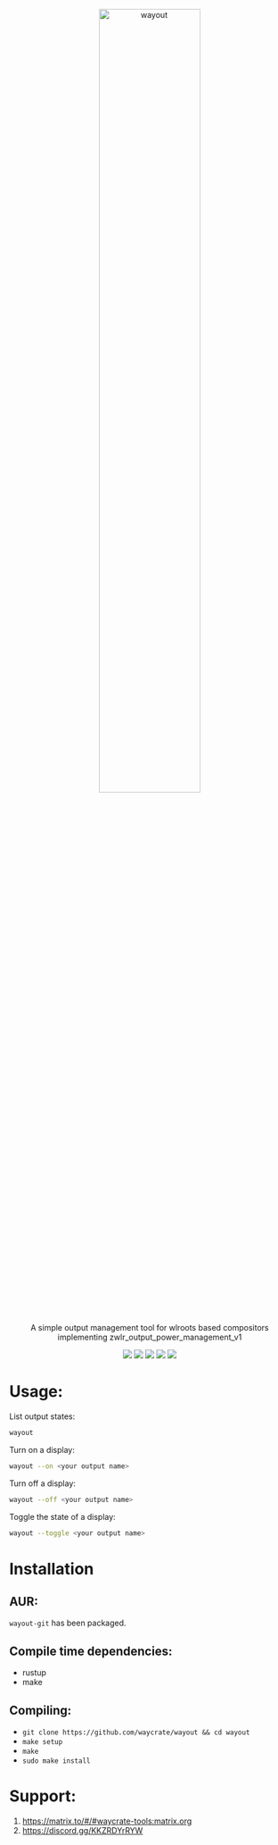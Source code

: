 <p align=center>
  <img src="https://git.sr.ht/~shinyzenith/wayout/blob/main/docs/assets/wayout.png" alt=wayout width=60%>
  <p align=center>A simple output management tool for wlroots based compositors implementing zwlr_output_power_management_v1</p>
  
  <p align="center">
  <a href="./LICENSE.md"><img src="https://img.shields.io/github/license/waycrate/wayout?style=flat-square&logo=appveyor"></a>
  <img src="https://img.shields.io/badge/cargo-v1.1.0-green?style=flat-square&logo=appveyor">
  <img src="https://img.shields.io/github/issues/waycrate/wayout?style=flat-square&logo=appveyor">
  <img src="https://img.shields.io/github/forks/waycrate/wayout?style=flat-square&logo=appveyor">
  <img src="https://img.shields.io/github/stars/waycrate/wayout?style=flat-square&logo=appveyor">
  </p>
</p>

# Usage:

List output states:

```bash
wayout
```

Turn on a display:

```bash
wayout --on <your output name>
```

Turn off a display:

```bash
wayout --off <your output name>
```

Toggle the state of a display:

```bash
wayout --toggle <your output name>
```

# Installation

## AUR:

`wayout-git` has been packaged.

## Compile time dependencies:

- rustup
- make

## Compiling:

- `git clone https://github.com/waycrate/wayout && cd wayout`
- `make setup`
- `make`
- `sudo make install`

# Support:

1. https://matrix.to/#/#waycrate-tools:matrix.org
2. https://discord.gg/KKZRDYrRYW
